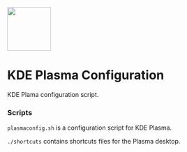 <img src="https://upload.wikimedia.org/wikipedia/commons/6/62/Plasma-logo-monochrome.svg" height="100px">

# KDE Plasma Configuration

KDE Plama configuration script.

### Scripts

`plasmaconfig.sh` is a configuration script for KDE Plasma.

`./shortcuts` contains shortcuts files for the Plasma desktop.
